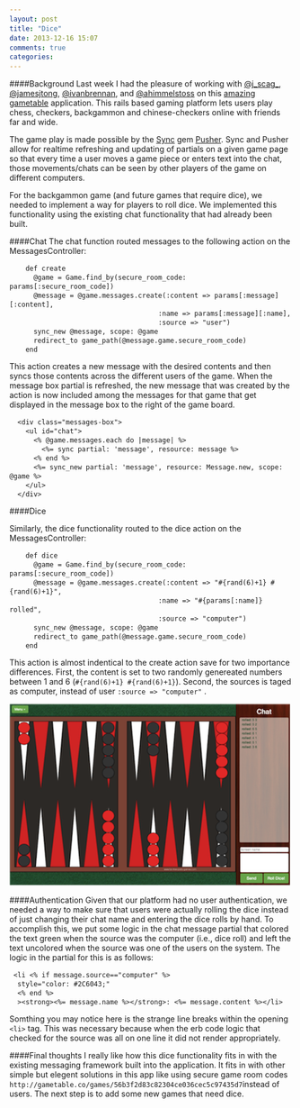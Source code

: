 ```yaml
---
layout: post
title: "Dice"
date: 2013-12-16 15:07
comments: true
categories: 
---
```


####Background
Last week I had the pleasure of working with [@j_scag_](https://twitter.com/@j_scag_), [@jamesjtong](https://twitter.com/jamesjtong), [@ivanbrennan](https://twitter.com/ivanbrennan), and [@ahimmelstoss](https://twitter.com/ahimmelstoss) on this [amazing gametable](http://gametable.co/) application. This rails based gaming platform lets users play chess, checkers, backgammon and chinese-checkers online with friends far and wide. 

The game play is made possible by the [Sync](https://github.com/chrismccord/sync) gem [Pusher](http://pusher.com/). Sync and Pusher allow for realtime refreshing and updating of partials on a given game page so that every time a user moves a game piece or enters text into the chat, those movements/chats can be seen by other players of the game on different computers.  

For the backgammon game (and future games that require dice), we needed to implement a way for players to roll dice. We implemented this functionality using the existing chat functionality that had already been built. 


####Chat
The chat function routed messages to the following action on the MessagesController:

```
	def create
      @game = Game.find_by(secure_room_code: params[:secure_room_code])
      @message = @game.messages.create(:content => params[:message][:content],
                                     :name => params[:message][:name],
                                     :source => "user")
      sync_new @message, scope: @game
      redirect_to game_path(@message.game.secure_room_code)
	end
```

This action creates a new message with the desired contents and then syncs those contents across the different users of the game. When the message box partial is refreshed, the new message that was created by the action is now included among the messages for that game that get displayed in the message box to the right of the game board.

```
  <div class="messages-box">
    <ul id="chat">
      <% @game.messages.each do |message| %>
        <%= sync partial: 'message', resource: message %>
      <% end %>
      <%= sync_new partial: 'message', resource: Message.new, scope: @game %>
    </ul>
  </div>
```


####Dice

Similarly, the dice functionality routed to the dice action on the MessagesController:

```
    def dice
      @game = Game.find_by(secure_room_code: params[:secure_room_code])
      @message = @game.messages.create(:content => "#{rand(6)+1} #{rand(6)+1}",
                                     :name => "#{params[:name]} rolled",
                                     :source => "computer")
      sync_new @message, scope: @game
      redirect_to game_path(@message.game.secure_room_code)
    end

```
This action is almost indentical to the create action save for two importance differences. First, the content is set to two randomly genereated numbers between 1 and 6 (`#{rand(6)+1} #{rand(6)+1}`). Second, the sources is taged as computer, instead of user `:source => "computer"` . 

![backgammon_board](../images/backgammon_board.png)

####Authentication
Given that our platform had no user authentication, we needed a way to make sure that users were actually rolling the dice instead of just changing their chat name and entering the dice rolls by hand. To accomplish this, we put some logic in the chat message partial that colored the text green when the source was the computer (i.e., dice roll) and left the text uncolored when the source was one of the users on the system. The logic in the partial for this is as follows:

```
 <li <% if message.source=="computer" %>
  style="color: #2C6043;"
  <% end %>
  ><strong><%= message.name %></strong>: <%= message.content %></li>

``` 

Somthing you may notice here is the strange line breaks within the opening `<li>` tag. This was necessary because when the erb code logic that checked for the source was all on one line it did not render appropriately. 

####Final thoughts
I really like how this dice functionality fits in with the existing messaging framework built into the application. It fits in with other simple but elegent solutions in this app like using secure game room codes `	http://gametable.co/games/56b3f2d83c82304ce036cec5c97435d7`instead of users. The next step is to add some new games that need dice.


